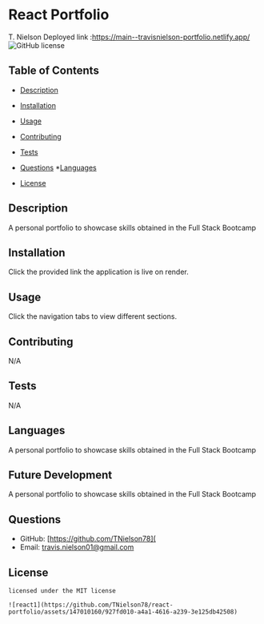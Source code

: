# React Portfolio
   T. Nielson
   Deployed link :https://main--travisnielson-portfolio.netlify.app/
![GitHub license](https://img.shields.io/badge/license-MIT-blue.svg)
## Table of Contents
* [Description](#description)
* [Installation](#installation)
* [Usage](#usage)
* [Contributing](#contributing)
* [Tests](#tests)
* [Questions](#questions)
*[Languages](#languages) 

* [License](#license)

## Description
A personal portfolio to showcase skills obtained in the Full Stack Bootcamp
## Installation
Click the provided link the application is live on render.
## Usage
Click the navigation tabs to view different sections.
## Contributing
N/A
## Tests
N/A
## Languages
A personal portfolio to showcase skills obtained in the Full Stack Bootcamp
## Future Development
A personal portfolio to showcase skills obtained in the Full Stack Bootcamp
## Questions
* GitHub: [https://github.com/TNielson78](
* Email: travis.nielson01@gmail.com
## License   
    licensed under the MIT license

    ![react1](https://github.com/TNielson78/react-portfolio/assets/147010160/927fd010-a4a1-4616-a239-3e125db42508)

    






